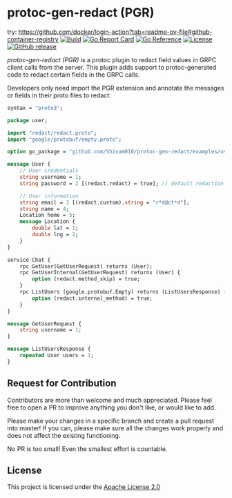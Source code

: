 protoc-gen-redact (PGR)
=======================

try: https://github.com/docker/login-action?tab=readme-ov-file#github-container-registry
[![Build](https://github.com/Shivam010/protoc-gen-redact/workflows/Build/badge.svg)](https://github.com/Shivam010/protoc-gen-redact/actions?query=workflow%3ABuild)
[![Go Report Card](https://goreportcard.com/badge/github.com/Shivam010/protoc-gen-redact?dropcache)](https://goreportcard.com/report/github.com/Shivam010/protoc-gen-redact)
[![Go Reference](https://pkg.go.dev/badge/github.com/Shivam010/protoc-gen-redact.svg)](https://pkg.go.dev/github.com/Shivam010/protoc-gen-redact)
[![License](https://img.shields.io/badge/license-apache2-mildgreen.svg)](./LICENSE)
[![GitHub release](https://img.shields.io/github/release/Shivam010/protoc-gen-redact.svg)](https://github.com/Shivam010/protoc-gen-redact/releases)

_protoc-gen-redact (PGR)_ is a protoc plugin to redact field values in GRPC client calls from the server. This plugin
adds support to protoc-generated code to redact certain fields in the GRPC calls.

Developers only need import the PGR extension and annotate the messages or fields in their proto files to redact:

```protobuf
syntax = "proto3";

package user;

import "redact/redact.proto";
import "google/protobuf/empty.proto";

option go_package = "github.com/Shivam010/protoc-gen-redact/examples/user/pb;user";

message User {
    // User credentials
    string username = 1;
    string password = 2 [(redact.redact) = true]; // default redaction

    // User information
    string email = 3 [(redact.custom).string = "r*d@ct*d"];
    string name = 4;
    Location home = 5;
    message Location {
        double lat = 1;
        double lng = 2;
    }
}

service Chat {
    rpc GetUser(GetUserRequest) returns (User);
    rpc GetUserInternal(GetUserRequest) returns (User) {
        option (redact.method_skip) = true;
    }
    rpc ListUsers (google.protobuf.Empty) returns (ListUsersResponse) {
        option (redact.internal_method) = true;
    }
}

message GetUserRequest {
    string username = 1;
}

message ListUsersResponse {
    repeated User users = 1;
}

```

Request for Contribution
------------------------
Contributors are more than welcome and much appreciated. Please feel free to open a PR to improve anything you don't
like, or would like to add.

Please make your changes in a specific branch and create a pull request into master! If you can, please make sure all
the changes work properly and does not affect the existing functioning.

No PR is too small! Even the smallest effort is countable.

License
-------
This project is licensed under the [Apache License 2.0](./LICENSE)

